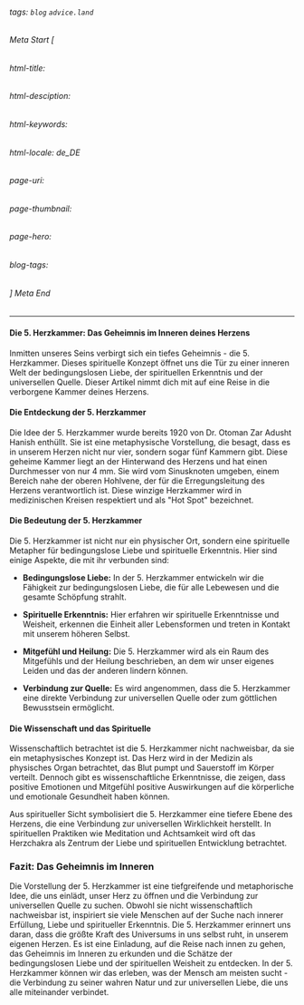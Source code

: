 ###### tags: `blog` `advice.land`

###### Meta Start [
###### html-title:
###### html-desciption:
###### html-keywords:
###### html-locale: de_DE
###### page-uri:
###### page-thumbnail:
###### page-hero:
###### blog-tags: 
###### ] Meta End

---

#### Die 5. Herzkammer: Das Geheimnis im Inneren deines Herzens

Inmitten unseres Seins verbirgt sich ein tiefes Geheimnis - die 5. Herzkammer. Dieses spirituelle Konzept öffnet uns die Tür zu einer inneren Welt der bedingungslosen Liebe, der spirituellen Erkenntnis und der universellen Quelle. Dieser Artikel nimmt dich mit auf eine Reise in die verborgene Kammer deines Herzens.

#### Die Entdeckung der 5. Herzkammer

Die Idee der 5. Herzkammer wurde bereits 1920 von Dr. Otoman Zar Adusht Hanish enthüllt. Sie ist eine metaphysische Vorstellung, die besagt, dass es in unserem Herzen nicht nur vier, sondern sogar fünf Kammern gibt. Diese geheime Kammer liegt an der Hinterwand des Herzens und hat einen Durchmesser von nur 4 mm. Sie wird vom Sinusknoten umgeben, einem Bereich nahe der oberen Hohlvene, der für die Erregungsleitung des Herzens verantwortlich ist. Diese winzige Herzkammer wird in medizinischen Kreisen respektiert und als "Hot Spot" bezeichnet.

#### Die Bedeutung der 5. Herzkammer

Die 5. Herzkammer ist nicht nur ein physischer Ort, sondern eine spirituelle Metapher für bedingungslose Liebe und spirituelle Erkenntnis. Hier sind einige Aspekte, die mit ihr verbunden sind:

- **Bedingungslose Liebe:** In der 5. Herzkammer entwickeln wir die Fähigkeit zur bedingungslosen Liebe, die für alle Lebewesen und die gesamte Schöpfung strahlt.

- **Spirituelle Erkenntnis:** Hier erfahren wir spirituelle Erkenntnisse und Weisheit, erkennen die Einheit aller Lebensformen und treten in Kontakt mit unserem höheren Selbst.

- **Mitgefühl und Heilung:** Die 5. Herzkammer wird als ein Raum des Mitgefühls und der Heilung beschrieben, an dem wir unser eigenes Leiden und das der anderen lindern können.

- **Verbindung zur Quelle:** Es wird angenommen, dass die 5. Herzkammer eine direkte Verbindung zur universellen Quelle oder zum göttlichen Bewusstsein ermöglicht.

#### Die Wissenschaft und das Spirituelle

Wissenschaftlich betrachtet ist die 5. Herzkammer nicht nachweisbar, da sie ein metaphysisches Konzept ist. Das Herz wird in der Medizin als physisches Organ betrachtet, das Blut pumpt und Sauerstoff im Körper verteilt. Dennoch gibt es wissenschaftliche Erkenntnisse, die zeigen, dass positive Emotionen und Mitgefühl positive Auswirkungen auf die körperliche und emotionale Gesundheit haben können.

Aus spiritueller Sicht symbolisiert die 5. Herzkammer eine tiefere Ebene des Herzens, die eine Verbindung zur universellen Wirklichkeit herstellt. In spirituellen Praktiken wie Meditation und Achtsamkeit wird oft das Herzchakra als Zentrum der Liebe und spirituellen Entwicklung betrachtet.

### Fazit: Das Geheimnis im Inneren

Die Vorstellung der 5. Herzkammer ist eine tiefgreifende und metaphorische Idee, die uns einlädt, unser Herz zu öffnen und die Verbindung zur universellen Quelle zu suchen. Obwohl sie nicht wissenschaftlich nachweisbar ist, inspiriert sie viele Menschen auf der Suche nach innerer Erfüllung, Liebe und spiritueller Erkenntnis. Die 5. Herzkammer erinnert uns daran, dass die größte Kraft des Universums in uns selbst ruht, in unserem eigenen Herzen. Es ist eine Einladung, auf die Reise nach innen zu gehen, das Geheimnis im Inneren zu erkunden und die Schätze der bedingungslosen Liebe und der spirituellen Weisheit zu entdecken. In der 5. Herzkammer können wir das erleben, was der Mensch am meisten sucht - die Verbindung zu seiner wahren Natur und zur universellen Liebe, die uns alle miteinander verbindet.